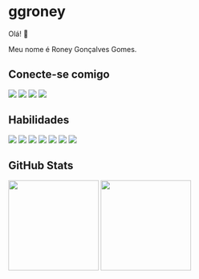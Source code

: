 # ggroney

Olá! 🙂

Meu nome é Roney Gonçalves Gomes. 

## Conecte-se comigo 
<div>
  <a href="https://www.linkedin.com/in/ggroney" target="_blank"><img src="https://img.shields.io/badge/LinkedIn-000?style=for-the-badge&logo=linkedin&logoColor=0E76A8" target="_blank"/></a>
  <a href="https://github.com/ggroney" target="_blank"><img src="https://img.shields.io/badge/GitHub-000?style=for-the-badge&logo=github&logoColor=30A3DC" target="_blank"/></a>
  <a href="https://www.instagram.com/ggroney" target="_blank"><img src="https://img.shields.io/badge/Instagram-000?style=for-the-badge&logo=instagram" target="_blank"/></a>
  <a href="mailto:roneyggomes@gmail.com" target="_blank"><img src="https://img.shields.io/badge/Gmail-000?style=for-the-badge&logo=gmail&logoColor=007BFF" target="_blank"/></a>
</div>

## Habilidades
<div>
  <img src="https://img.shields.io/badge/HTML5-000?style=for-the-badge&logo=html5"/>
  <img src="https://img.shields.io/badge/CSS3-000?style=for-the-badge&logo=css3&logoColor=264CE4"/>
  <img src="https://img.shields.io/badge/JavaScript-000?style=for-the-badge&logo=javascript"/>
  <img src="https://img.shields.io/badge/java-000.svg?style=for-the-badge&logo=openjdk&logoColor=yellow"/>
  <img src="https://img.shields.io/badge/node.js-000?style=for-the-badge&logo=node.js&logoColor=green"/>
  <img src="https://img.shields.io/badge/GitHub-000?style=for-the-badge&logo=github&logoColor=white"/>
  <img src="https://img.shields.io/badge/Vscode-000?style=for-the-badge&logo=visual-studio-code&logoColor=264CE4"/>
</div>

## GitHub Stats
<div>
  <img height="180em" src="https://github-readme-stats.vercel.app/api?username=ggroney&theme=transparent&bg_color=000&border_color=30A3DC&show_icons=true&icon_color=30A3DC&title_color=E94D5F&text_color=FFF"/>
  <img height="180em" src="https://github-readme-stats.vercel.app/api/top-langs/?username=ggroney&theme=transparent&bg_color=000&border_color=30A3DC&show_icons=true&icon_color=30A3DC&title_color=E94D5F&text_color=FFF"/>
</div>
